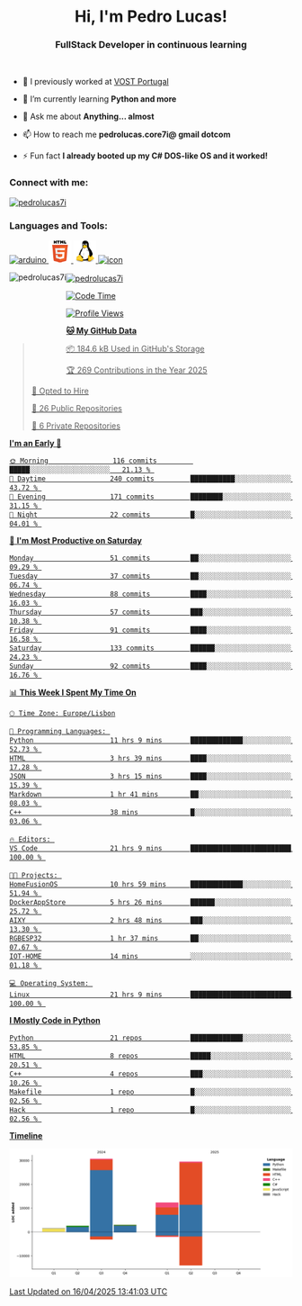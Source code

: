 <h1 align="center">Hi, I'm Pedro Lucas!</h1>
<h3 align="center">FullStack Developer in continuous learning</h3>
<br>

- 🔭 I previously worked at [VOST Portugal](https://github.com/vostpt) 

- 🌱 I’m currently learning **Python and more**

- 💬 Ask me about **Anything... almost**

- 📫 How to reach me **pedrolucas.core7i@ gmail dotcom**

- ⚡ Fun fact **I already booted up my C# DOS-like OS and it worked!**

<h3 align="left">Connect with me:</h3>
<p align="left">
    <div display="flex">
        <p align="left"> <a href="https://twitter.com/pedrolucas7i" target="blank"><img src="https://img.shields.io/twitter/follow/pedrolucas7i?logo=twitter&style=for-the-badge" alt="pedrolucas7i" /></a> </p>
    </div>
</p>
<h3 align="left">Languages and Tools:</h3>
<p align="left"> <a href="https://www.arduino.cc/" target="_blank" rel="noreferrer"> <img src="https://cdn.worldvectorlogo.com/logos/arduino-1.svg" alt="arduino" width="40" height="40"/> </a> <a href="https://www.w3.org/html/" target="_blank" rel="noreferrer"> <img src="https://raw.githubusercontent.com/devicons/devicon/master/icons/html5/html5-original-wordmark.svg" alt="html5" width="40" height="40"/> </a> <a href="https://www.linux.org/" target="_blank" rel="noreferrer"> <img src="https://raw.githubusercontent.com/devicons/devicon/master/icons/linux/linux-original.svg" alt="linux" width="40" height="40"/> </a> <a href="https://www.python.org" target="_blank" rel="noreferrer"> <img src="https://techstack-generator.vercel.app/python-icon.svg" alt="icon" width="40" height="40" />

<p><img align="left" height="194px" src="https://github-readme-stats.vercel.app/api/top-langs?username=pedrolucas7i&show_icons=true&theme=tokyonight&locale=en&layout=compact" alt="pedrolucas7i" /></p><img height="194px" align="center" src="https://github-readme-stats.vercel.app/api?username=pedrolucas7i&show_icons=true&theme=tokyonight&locale=en" alt="pedrolucas7i" />

<!--START_SECTION:waka-->
![Code Time](http://img.shields.io/badge/Code%20Time-107%20hrs-blue)

![Profile Views](http://img.shields.io/badge/Profile%20Views-14-blue)

**🐱 My GitHub Data** 

> 📦 184.6 kB Used in GitHub's Storage 
 > 
> 🏆 269 Contributions in the Year 2025
 > 
> 💼 Opted to Hire
 > 
> 📜 26 Public Repositories 
 > 
> 🔑 6 Private Repositories 
 > 
**I'm an Early 🐤** 

```text
🌞 Morning                116 commits         █████░░░░░░░░░░░░░░░░░░░░   21.13 % 
🌆 Daytime                240 commits         ███████████░░░░░░░░░░░░░░   43.72 % 
🌃 Evening                171 commits         ████████░░░░░░░░░░░░░░░░░   31.15 % 
🌙 Night                  22 commits          █░░░░░░░░░░░░░░░░░░░░░░░░   04.01 % 
```
📅 **I'm Most Productive on Saturday** 

```text
Monday                   51 commits          ██░░░░░░░░░░░░░░░░░░░░░░░   09.29 % 
Tuesday                  37 commits          ██░░░░░░░░░░░░░░░░░░░░░░░   06.74 % 
Wednesday                88 commits          ████░░░░░░░░░░░░░░░░░░░░░   16.03 % 
Thursday                 57 commits          ███░░░░░░░░░░░░░░░░░░░░░░   10.38 % 
Friday                   91 commits          ████░░░░░░░░░░░░░░░░░░░░░   16.58 % 
Saturday                 133 commits         ██████░░░░░░░░░░░░░░░░░░░   24.23 % 
Sunday                   92 commits          ████░░░░░░░░░░░░░░░░░░░░░   16.76 % 
```


📊 **This Week I Spent My Time On** 

```text
🕑︎ Time Zone: Europe/Lisbon

💬 Programming Languages: 
Python                   11 hrs 9 mins       █████████████░░░░░░░░░░░░   52.73 % 
HTML                     3 hrs 39 mins       ████░░░░░░░░░░░░░░░░░░░░░   17.28 % 
JSON                     3 hrs 15 mins       ████░░░░░░░░░░░░░░░░░░░░░   15.39 % 
Markdown                 1 hr 41 mins        ██░░░░░░░░░░░░░░░░░░░░░░░   08.03 % 
C++                      38 mins             █░░░░░░░░░░░░░░░░░░░░░░░░   03.06 % 

🔥 Editors: 
VS Code                  21 hrs 9 mins       █████████████████████████   100.00 % 

🐱‍💻 Projects: 
HomeFusionOS             10 hrs 59 mins      █████████████░░░░░░░░░░░░   51.94 % 
DockerAppStore           5 hrs 26 mins       ██████░░░░░░░░░░░░░░░░░░░   25.72 % 
AIXY                     2 hrs 48 mins       ███░░░░░░░░░░░░░░░░░░░░░░   13.30 % 
RGBESP32                 1 hr 37 mins        ██░░░░░░░░░░░░░░░░░░░░░░░   07.67 % 
IOT-HOME                 14 mins             ░░░░░░░░░░░░░░░░░░░░░░░░░   01.18 % 

💻 Operating System: 
Linux                    21 hrs 9 mins       █████████████████████████   100.00 % 
```

**I Mostly Code in Python** 

```text
Python                   21 repos            █████████████░░░░░░░░░░░░   53.85 % 
HTML                     8 repos             █████░░░░░░░░░░░░░░░░░░░░   20.51 % 
C++                      4 repos             ███░░░░░░░░░░░░░░░░░░░░░░   10.26 % 
Makefile                 1 repo              █░░░░░░░░░░░░░░░░░░░░░░░░   02.56 % 
Hack                     1 repo              █░░░░░░░░░░░░░░░░░░░░░░░░   02.56 % 
```



**Timeline**

![Lines of Code chart](https://raw.githubusercontent.com/pedrolucas7i/pedrolucas7i/main/assets/bar_graph.png)


 Last Updated on 16/04/2025 13:41:03 UTC
<!--END_SECTION:waka-->
